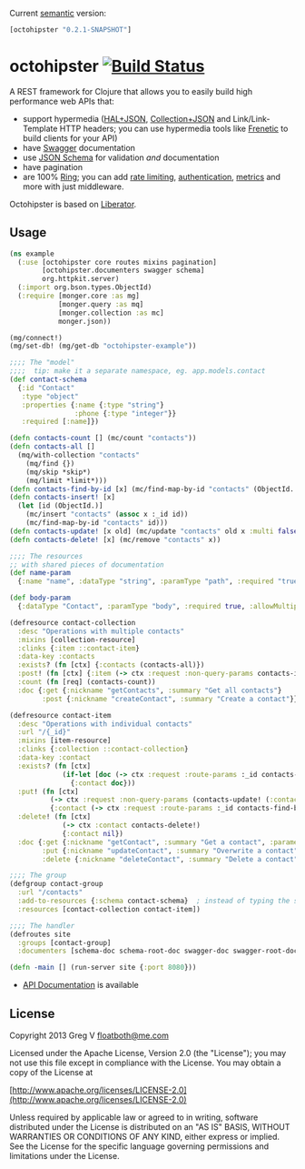 Current [semantic](http://semver.org/) version:

```clojure
[octohipster "0.2.1-SNAPSHOT"]
```

# octohipster [![Build Status](https://travis-ci.org/myfreeweb/octohipster.png?branch=master)](https://travis-ci.org/myfreeweb/octohipster)

A REST framework for Clojure that allows you to easily build high performance web APIs that:

- support hypermedia ([HAL+JSON](http://stateless.co/hal_specification.html), [Collection+JSON](http://amundsen.com/media-types/collection/) and Link/Link-Template HTTP headers; you can use hypermedia tools like [Frenetic](http://dlindahl.github.com/frenetic/) to build clients for your API)
- have [Swagger](https://github.com/wordnik/swagger-core/wiki) documentation 
- use [JSON Schema](http://json-schema.org) for validation *and* documentation
- have pagination
- are 100% [Ring](https://github.com/ring-clojure/ring); you can add [rate limiting](https://github.com/myfreeweb/ring-ratelimit), [authentication](https://github.com/cemerick/friend), [metrics](http://metrics-clojure.readthedocs.org/en/latest/ring.html) and more with just middleware.

Octohipster is based on [Liberator](https://github.com/clojure-liberator/liberator).

## Usage

```clojure
(ns example
  (:use [octohipster core routes mixins pagination]
        [octohipster.documenters swagger schema]
        org.httpkit.server)
  (:import org.bson.types.ObjectId)
  (:require [monger.core :as mg]
            [monger.query :as mq]
            [monger.collection :as mc]
            monger.json))

(mg/connect!)
(mg/set-db! (mg/get-db "octohipster-example"))

;;;; The "model"
;;;;  tip: make it a separate namespace, eg. app.models.contact
(def contact-schema
  {:id "Contact"
   :type "object"
   :properties {:name {:type "string"}
                :phone {:type "integer"}}
   :required [:name]})

(defn contacts-count [] (mc/count "contacts"))
(defn contacts-all []
  (mq/with-collection "contacts"
    (mq/find {})
    (mq/skip *skip*)
    (mq/limit *limit*)))
(defn contacts-find-by-id [x] (mc/find-map-by-id "contacts" (ObjectId. x)))
(defn contacts-insert! [x]
  (let [id (ObjectId.)]
    (mc/insert "contacts" (assoc x :_id id))
    (mc/find-map-by-id "contacts" id)))
(defn contacts-update! [x old] (mc/update "contacts" old x :multi false))
(defn contacts-delete! [x] (mc/remove "contacts" x))

;;;; The resources
;; with shared pieces of documentation
(def name-param
  {:name "name", :dataType "string", :paramType "path", :required "true", :description "The name of the contact", :allowMultiple false})

(def body-param
  {:dataType "Contact", :paramType "body", :required true, :allowMultiple false})

(defresource contact-collection
  :desc "Operations with multiple contacts"
  :mixins [collection-resource]
  :clinks {:item ::contact-item}
  :data-key :contacts
  :exists? (fn [ctx] {:contacts (contacts-all)})
  :post! (fn [ctx] {:item (-> ctx :request :non-query-params contacts-insert!)})
  :count (fn [req] (contacts-count))
  :doc {:get {:nickname "getContacts", :summary "Get all contacts"}
        :post {:nickname "createContact", :summary "Create a contact"}})

(defresource contact-item
  :desc "Operations with individual contacts"
  :url "/{_id}"
  :mixins [item-resource]
  :clinks {:collection ::contact-collection}
  :data-key :contact
  :exists? (fn [ctx]
             (if-let [doc (-> ctx :request :route-params :_id contacts-find-by-id)]
               {:contact doc}))
  :put! (fn [ctx]
          (-> ctx :request :non-query-params (contacts-update! (:contact ctx)))
          {:contact (-> ctx :request :route-params :_id contacts-find-by-id)})
  :delete! (fn [ctx]
             (-> ctx :contact contacts-delete!)
             {:contact nil})
  :doc {:get {:nickname "getContact", :summary "Get a contact", :parameters [name-param]}
        :put {:nickname "updateContact", :summary "Overwrite a contact", :parameters [name-param body-param]}
        :delete {:nickname "deleteContact", :summary "Delete a contact", :parameters [name-param]}})

;;;; The group
(defgroup contact-group
  :url "/contacts"
  :add-to-resources {:schema contact-schema}  ; instead of typing the same for all resources in the group
  :resources [contact-collection contact-item])

;;;; The handler
(defroutes site
  :groups [contact-group]
  :documenters [schema-doc schema-root-doc swagger-doc swagger-root-doc])

(defn -main [] (run-server site {:port 8080}))
```

- [API Documentation](http://myfreeweb.github.com/octohipster) is available

## License

Copyright 2013 Greg V <floatboth@me.com>

Licensed under the Apache License, Version 2.0 (the "License");
you may not use this file except in compliance with the License.
You may obtain a copy of the License at

[http://www.apache.org/licenses/LICENSE-2.0](http://www.apache.org/licenses/LICENSE-2.0)

Unless required by applicable law or agreed to in writing, software
distributed under the License is distributed on an "AS IS" BASIS,
WITHOUT WARRANTIES OR CONDITIONS OF ANY KIND, either express or implied.
See the License for the specific language governing permissions and
limitations under the License.
